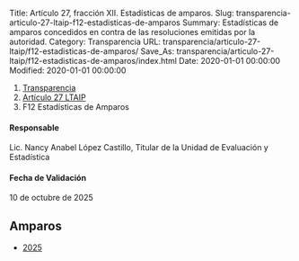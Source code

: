Title: Artículo 27, fracción XII. Estadísticas de amparos.
Slug: transparencia-articulo-27-ltaip-f12-estadisticas-de-amparos
Summary: Estadísticas de amparos concedidos en contra de las resoluciones emitidas por la autoridad.
Category: Transparencia
URL: transparencia/articulo-27-ltaip/f12-estadisticas-de-amparos/
Save_As: transparencia/articulo-27-ltaip/f12-estadisticas-de-amparos/index.html
Date: 2020-01-01 00:00:00
Modified: 2020-01-01 00:00:00


<nav aria-label="breadcrumb">
<ol class="breadcrumb">
<li class="breadcrumb-item"><a href="../../">Transparencia</a></li>
<li class="breadcrumb-item"><a href="../">Artículo 27 LTAIP</a></li>
<li class="breadcrumb-item active" aria-current="page">F12 Estadísticas de Amparos</li>
</ol>
</nav>



#### Responsable

Lic. Nancy Anabel López Castillo, Titular de la Unidad de Evaluación y Estadística


#### Fecha de Validación

10 de octubre de 2025


## Amparos

- [2025](2025/)